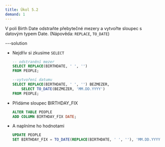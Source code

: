 ```yaml
---
title: Úkol 5.2
demand: 1
---
```


V poli Birth Date odstraňte přebytečné mezery a vytvořte sloupec s datovým typem Date. (Nápověda: `REPLACE`, `TO_DATE`)

---solution

- Nejdřív si zkusíme `SELECT`

  ```sql
  -- odstranění mezer
  SELECT REPLACE(BIRTHDATE, ' ', '')
  FROM PEOPLE;

  --vytvoření datumu
  SELECT REPLACE(BIRTHDATE, ' ', '') BEZMEZER,
      SELECT TO_DATE(BEZMEZER, 'MM.DD.YYYY')
  FROM PEOPLE;
  ```

- Přidáme sloupec BIRTHDAY_FIX

  ```sql
  ALTER TABLE PEOPLE
  ADD COLUMN BIRTHDAY_FIX DATE;
  ```

- A naplníme ho hodnotami

  ```sql
  UPDATE PEOPLE
  SET BIRTHDAY_FIX = TO_DATE(REPLACE(BIRTHDATE, ' ', ''), 'MM.DD.YYYY');
  ```
